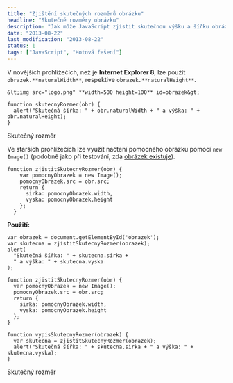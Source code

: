 ```yaml
---
title: "Zjištění skutečných rozměrů obrázku"
headline: "Skutečné rozměry obrázku"
description: "Jak může JavaScript zjistit skutečnou výšku a šířku obrázku."
date: "2013-08-22"
last_modification: "2013-08-22"
status: 1
tags: ["JavaScript", "Hotová řešení"]
---
```


V novějších prohlížečích, než je **Internet Explorer 8**, lze použít `obrazek.**naturalWidth**`, respektive `obrazek.**naturalHeight**`.

```
&lt;img src="logo.png" **width=500 height=100** id=obrazek&gt;
```

    function skutecnyRozmer(obr) {
      alert("Skutečná šířka: " + obr.naturalWidth + " a výška: " + obr.naturalHeight);
    }

Skutečný rozměr

Ve starších prohlížečích lze využít načtení pomocného obrázku pomocí `new Image()` (podobně jako při testování, zda [obrázek existuje](/existence-obrazku)).

```
function zjistitSkutecnyRozmer(obr) {
    var pomocnyObrazek = new Image();
    pomocnyObrazek.src = obr.src;
    return {
      sirka: pomocnyObrazek.width, 
      vyska: pomocnyObrazek.height
    };
  }

```

**Použití:**

```
var obrazek = document.getElementById('obrazek');
var skutecna = zjistitSkutecnyRozmer(obrazek);
alert(
  "Skutečná šířka: " + skutecna.sirka + 
  " a výška: " + skutecna.vyska
);

```

    function zjistitSkutecnyRozmer(obr) {
      var pomocnyObrazek = new Image();
      pomocnyObrazek.src = obr.src;
      return {
        sirka: pomocnyObrazek.width, 
        vyska: pomocnyObrazek.height
      };
    }
    
    function vypisSkutecnyRozmer(obrazek) {
      var skutecna = zjistitSkutecnyRozmer(obrazek);
      alert("Skutečná šířka: " + skutecna.sirka + " a výška: " + skutecna.vyska);
    }

Skutečný rozměr